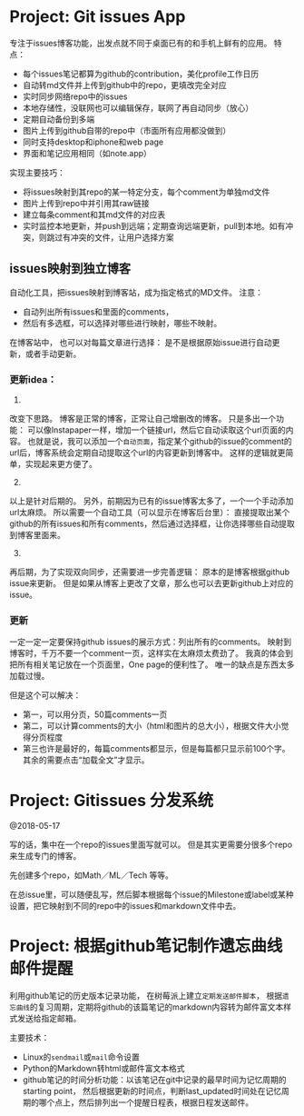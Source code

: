 # Project: Git issues App
专注于issues博客功能，出发点就不同于桌面已有的和手机上鲜有的应用。
特点：
- 每个issues笔记都算为github的contribution，美化profile工作日历
- 自动转md文件并上传到github中的repo，更填改完全对应
- 实时同步网络repo中的issues
- 本地存储性，没联网也可以编辑保存，联网了再自动同步（放心）
- 定期自动备份到多端
- 图片上传到github自带的repo中（市面所有应用都没做到）
- 同时支持desktop和iphone和web page
- 界面和笔记应用相同（如note.app）

实现主要技巧：
- 将issues映射到其repo的某一特定分支，每个comment为单独md文件
- 图片上传到repo中并引用其raw链接
- 建立每条comment和其md文件的对应表
- 实时监控本地更新，并push到远端；定期查询远端更新，pull到本地。如有冲突，则跳过有冲突的文件，让用户选择方案


## issues映射到独立博客
自动化工具，把issues映射到博客站，成为指定格式的MD文件。
注意：
- 自动列出所有issues和里面的comments，
- 然后有多选框，可以选择对哪些进行映射，哪些不映射。

在博客站中，
也可以对每篇文章进行选择：
是不是根据原始issue进行自动更新，或者手动更新。

### 更新idea：
1. 
改变下思路。
博客是正常的博客，正常让自己增删改的博客。
只是多出一个功能：
可以像Instapaper一样，增加一个链接url，然后它自动读取这个url页面的内容。
也就是说，我可以添加一个`自动页面`，指定某个github的issue的comment的url后，博客系统会定期自动提取这个url的内容更新到博客中。
这样的逻辑就更简单，实现起来更方便了。

2.
以上是针对后期的。
另外，前期因为已有的issue博客太多了，一个一个手动添加url太麻烦。
所以需要一个自动工具（可以显示在博客后台里）：
直接提取出某个github的所有issues和所有comments，然后通过选择框，让你选择哪些自动提取到博客里面来。

3. 
再后期，为了实现双向同步，还需要进一步完善逻辑：
原本的是博客根据github issue来更新。
但是如果从博客上更改了文章，那么也可以去更新github上对应的issue。

### 更新
一定一定一定要保持github issues的展示方式：列出所有的comments。
映射到博客时，千万不要一个comment一页，这样实在太麻烦太费劲了。
我真的体会到把所有相关笔记放在一个页面里，One page的便利性了。
唯一的缺点是东西太多加载过慢。

但是这个可以解决：
- 第一，可以用分页，50篇comments一页
- 第二，可以计算comments的大小（html和图片的总大小），根据文件大小觉得分页程度
- 第三也许是最好的，每篇comments都显示，但是每篇都只显示前100个字。其余的需要点击“加载全文”才显示。

# Project: Gitissues 分发系统
@2018-05-17

写的话，集中在一个repo的issues里面写就可以。
但是其实更需要分很多个repo来生成专门的博客。

先创建多个repo，如Math／ML／Tech 等等。

在总issue里，可以随便乱写，然后脚本根据每个issue的Milestone或label或某种设置，把它映射到不同的repo中的issues和markdown文件中去。


# Project: 根据github笔记制作遗忘曲线邮件提醒

利用github笔记的历史版本记录功能，
在树莓派上建立`定期发送邮件脚本`，
根据`遗忘曲线`的复习周期，定期将github的该篇笔记的markdown内容转为邮件富文本样式发送给指定邮箱。

主要技术：
- Linux的`sendmail`或`mail`命令设置
- Python的Markdown转html或邮件富文本格式
- github笔记的时间分析功能：以该笔记在git中记录的最早时间为记忆周期的starting point， 然后根据更新的时间点，判断last_updated时间处在记忆周期的哪个点上，然后排列出一个提醒日程表，根据日程发送邮件。